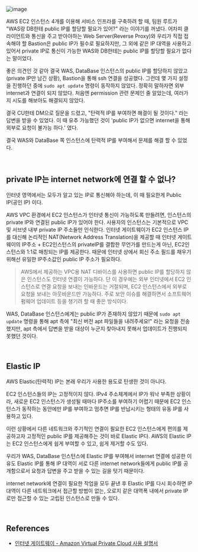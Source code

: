 ![image](https://user-images.githubusercontent.com/37354145/125147103-4a08c500-e164-11eb-95f3-029b0d8d1c96.png)

AWS EC2 인스턴스 4개를 이용해 서비스 인프라를 구축하려 할 때, 팀원 루트가 "WAS랑 DB한테 public IP를 할당할 필요가 있어?" 라는 이야기를 꺼냈다.
어차피 클라이언트와 통신을 주고 받아야하는 Web Server(Reverse Proxy)와 우리가 직접 접속해야 할 Bastion은 public IP가 필수로 필요하지만, 그 외에 같은 IP 대역을 사용하고 있어서 private IP로 통신이 가능한 WAS와 DB한테는 public IP를 할당할 필요가 없다는 말이었다.

좋은 의견인 것 같아 결국 WAS, DataBase 인스턴스의 public IP를 할당하지 않았고(private IP만 남긴 상황), Bastion을 통해 ssh 연결을 성공했다. 
그런데 몇 가지 설정을 진행하던 중에 `sudo apt update` 명령이 동작하지 않았다. 정확히 말하자면 외부 internet과 연결이 되지 않았다. 처음엔 permission 관련 문제인 줄 알았는데, 여러가지 시도를 해보아도 해결되지 않았다.

결국 CU한테 DM으로 질문을 드렸고, "탄력적 IP를 부여하면 해결이 될 것이다." 라는 답변을 받을 수 있었다. 
이 때 유추 가능했던 것이 'public IP가 없으면 internet을 통해 외부로 요청이 불가능 하다.' 였다.

결국 WAS와 DataBase 쪽 인스턴스에 탄력적 IP를 부여해서 문제를 해결 할 수 있었다.

<br>

## private IP는 internet network에 연결 할 수 없나?
인터넷 영역에서는 모두가 알고 있는 IP로 통신해야 하는데, 이 때 필요한게 Public IP(공인 IP) 이다.

AWS VPC 환경에서 EC2 인스턴스가 인터넷 통신이 가능하도록 만들려면, 인스턴스의 private IP와 연결된 public IP가 있어야 한다. 사용자의 인스턴스는 기본적으로 VPC 및 서브넷 내부 private IP 주소들만 인식한다. 
인터넷 게이트웨이가 EC2 인스턴스 IP를 대신해 논리적인 NAT(Network Address Translation)을 제공할 때 인터넷 게이트웨이의 IP주소 + EC2인스턴스의 privateIP를 결합한 무언가를 만드는게 아닌, EC2인스턴스와 1:1로 매칭되는 IP를 제공한다. 때문에 인터넷 상에서 회신 주소 필드를 채우기 위해선 유일한 IP주소값인 public IP 주소가 필요하다.

> AWS에서 제공하는 VPC용 NAT 디바이스를 사용하면 public IP를 할당하지 않은 인스턴스도 인터넷 연결이 가능하다. 단 이 경우에는 외부 인터넷에서 EC2 인스턴스로 연결 요청을 보내는 인바운드는 거절되며, EC2 인스턴스에서 외부로 요청을 보내는 아웃바운드만 가능하다. 주로 보안 이슈를 해결하면서 소프트웨어 펌웨어 업데이트 등을 챙기려 할 때 좋은 방식이다.

WAS, DataBase 인스턴스에게는 public IP가 존재하지 않았기 때문에 `sudo apt update` 명령을 통해 
apt 측에 "최신 버전 apt 파일들을 내려주세요!" 라는 요청을 전송했지만, apt 측에서 답변을 받을 대상이 
누군지 찾아내지 못해서 업데이트가 진행되지 못했던 것이다.

<br>

## Elastic IP
AWS Elastic(탄력적) IP는 본래 우리가 사용한 용도로 탄생한 것이 아니다.  

EC2 인스턴스들의 IP는 고정적이지 않다. IPv4 주소체계에서 IP가 워낙 부족한 상황이라, 새로운 EC2 인스턴스가 생성될 때마다 IP주소를 부여하기 어렵기 때문에 EC2 인스턴스가 동작하는 동안에만 IP를 부여하고 멈추면 IP를 반납시키는 형태의 유동 IP를 사용하고 있다.

이런 상황에서 다른 네트워크와 주기적인 연결이 필요한 EC2 인스턴스에게 편의를 제공하고자 고정적인 public IP를 제공해주는 것이 바로 Elastic IP다. AWS의 Elastic IP는 EC2 인스턴스에게 쉽게 부여할 수 있고, 쉽게 제거할 수도 있다.

우리가 WAS, DataBase 인스턴스에 Elastic IP를 부여해서 internet 연결에 성공한 이유도 Elastic IP를 통해 
IP 대역이 서로 다른 internet network들에게 public IP를 공개함으로서 요청과 답변을 주고 받을 수 있는 길을 텃기 
때문이다.

internet network에 연결이 필요한 작업을 모두 끝낸 후 Elastic IP를 다시 회수하면 IP 대역이 다른 네트워크에서 접근할 방법이 없는, 오로지 같은 대역폭 내에서 private IP로만 접근할 수 있는 
고립된 인스턴스로 만들 수 있다.

<br>

## References
- [인터넷 게이트웨이 - Amazon Virtual Private Cloud 사용 설명서](https://docs.aws.amazon.com/ko_kr/vpc/latest/userguide/VPC_Internet_Gateway.html)
